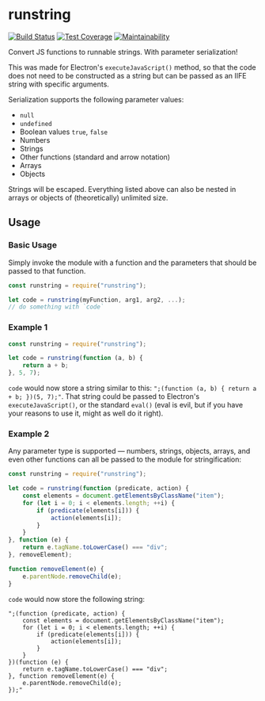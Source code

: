 # runstring

[![Build Status](https://travis-ci.com/meyfa/runstring.svg?branch=master)](https://travis-ci.com/meyfa/runstring)
[![Test Coverage](https://api.codeclimate.com/v1/badges/39e38e2764a453e66a43/test_coverage)](https://codeclimate.com/github/meyfa/runstring/test_coverage)
[![Maintainability](https://api.codeclimate.com/v1/badges/39e38e2764a453e66a43/maintainability)](https://codeclimate.com/github/meyfa/runstring/maintainability)

Convert JS functions to runnable strings. With parameter serialization!

This was made for Electron's `executeJavaScript()` method, so that the code does
not need to be constructed as a string but can be passed as an IIFE string with
specific arguments.

Serialization supports the following parameter values:

- `null`
- `undefined`
- Boolean values `true`, `false`
- Numbers
- Strings
- Other functions (standard and arrow notation)
- Arrays
- Objects

Strings will be escaped. Everything listed above can also be nested in arrays
or objects of (theoretically) unlimited size.

## Usage

### Basic Usage

Simply invoke the module with a function and the parameters that should be
passed to that function.

```javascript
const runstring = require("runstring");

let code = runstring(myFunction, arg1, arg2, ...);
// do something with `code`
```

### Example 1

```javascript
const runstring = require("runstring");

let code = runstring(function (a, b) {
    return a + b;
}, 5, 7);
```

`code` would now store a string similar to this:
`";(function (a, b) { return a + b; })(5, 7);"`. That string could be passed to
Electron's `executeJavaScript()`, or the standard `eval()` (eval is evil, but if
you have your reasons to use it, might as well do it right).

### Example 2

Any parameter type is supported &mdash; numbers, strings, objects, arrays, and
even other functions can all be passed to the module for stringification:

```javascript
const runstring = require("runstring");

let code = runstring(function (predicate, action) {
    const elements = document.getElementsByClassName("item");
    for (let i = 0; i < elements.length; ++i) {
        if (predicate(elements[i])) {
            action(elements[i]);
        }
    }
}, function (e) {
    return e.tagName.toLowerCase() === "div";
}, removeElement);

function removeElement(e) {
    e.parentNode.removeChild(e);
}
```

`code` would now store the following string:

```
";(function (predicate, action) {
    const elements = document.getElementsByClassName("item");
    for (let i = 0; i < elements.length; ++i) {
        if (predicate(elements[i])) {
            action(elements[i]);
        }
    }
})(function (e) {
    return e.tagName.toLowerCase() === "div";
}, function removeElement(e) {
    e.parentNode.removeChild(e);
});"
```
